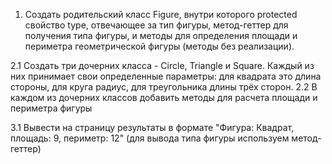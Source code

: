 1. Создать родительский класс Figure, внутри которого protected свойство type, 
отвечающее за тип фигуры, метод-геттер для получения типа фигуры, и методы для 
определения площади и периметра геометрической фигуры (методы без реализации).

2.1 Создать три дочерних класса - Circle, Triangle и Square. Каждый из них 
принимает свои определенные параметры: для квадрата это длина стороны, 
для круга радиус, для треугольника длины трёх сторон.
2.2 В каждом из дочерних классов добавить методы для расчета площади и периметра фигуры

3.1 Вывести на страницу результаты в формате 
"Фигура: Квадрат, площадь: 9, периметр: 12" (для вывода типа фигуры используем метод-геттер)